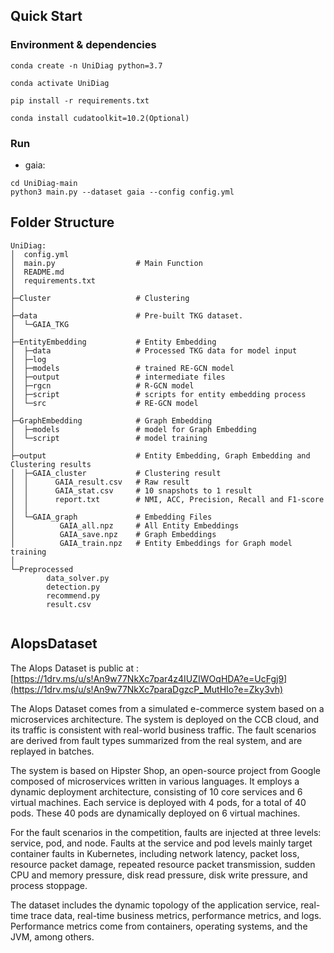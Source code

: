 ## Quick Start

### Environment & dependencies

```
conda create -n UniDiag python=3.7

conda activate UniDiag

pip install -r requirements.txt

conda install cudatoolkit=10.2(Optional)
```
### Run

- gaia:
```
cd UniDiag-main
python3 main.py --dataset gaia --config config.yml
```


## Folder Structure
```
UniDiag:
│  config.yml   
│  main.py                  # Main Function
│  README.md
│  requirements.txt 
│  
├─Cluster                   # Clustering
│
├─data                      # Pre-built TKG dataset.
│  └─GAIA_TKG
│                  
├─EntityEmbedding           # Entity Embedding 
│  ├─data                   # Processed TKG data for model input
│  ├─log            
│  ├─models                 # trained RE-GCN model
│  ├─output                 # intermediate files
│  ├─rgcn                   # R-GCN model
│  ├─script                 # scripts for entity embedding process
│  └─src                    # RE-GCN model
│        
├─GraphEmbedding            # Graph Embedding 
│  ├─models                 # model for Graph Embedding
│  └─script                 # model training
│          
├─output                    # Entity Embedding, Graph Embedding and Clustering results
│  ├─GAIA_cluster           # Clustering result
│  │      GAIA_result.csv   # Raw result
│  │      GAIA_stat.csv     # 10 snapshots to 1 result
│  │      report.txt        # NMI, ACC, Precision, Recall and F1-score
│  │      
│  └─GAIA_graph             # Embedding Files
│          GAIA_all.npz     # All Entity Embeddings
│          GAIA_save.npz    # Graph Embeddings
│          GAIA_train.npz   # Entity Embeddings for Graph model training
│          
└─Preprocessed      
        data_solver.py
        detection.py        
        recommend.py
        result.csv


```

## AIopsDataset

The  AIops Dataset is public at : [https://1drv.ms/u/s!An9w77NkXc7par4z4IUZIWOqHDA?e=UcFgj9](https://1drv.ms/u/s!An9w77NkXc7paraDgzcP_MutHIo?e=Zky3vh)

The AIops Dataset comes from a simulated e-commerce system based on a microservices architecture. The system is deployed on the CCB cloud, and its traffic is consistent with real-world business traffic. The fault scenarios are derived from fault types summarized from the real system, and are replayed in batches.

The system is based on Hipster Shop, an open-source project from Google composed of microservices written in various languages. It employs a dynamic deployment architecture, consisting of 10 core services and 6 virtual machines. Each service is deployed with 4 pods, for a total of 40 pods. These 40 pods are dynamically deployed on 6 virtual machines.

For the fault scenarios in the competition, faults are injected at three levels: service, pod, and node. Faults at the service and pod levels mainly target container faults in Kubernetes, including network latency, packet loss, resource packet damage, repeated resource packet transmission, sudden CPU and memory pressure, disk read pressure, disk write pressure, and process stoppage.

The dataset includes the dynamic topology of the application service, real-time trace data, real-time business metrics, performance metrics, and logs. Performance metrics come from containers, operating systems, and the JVM, among others.


